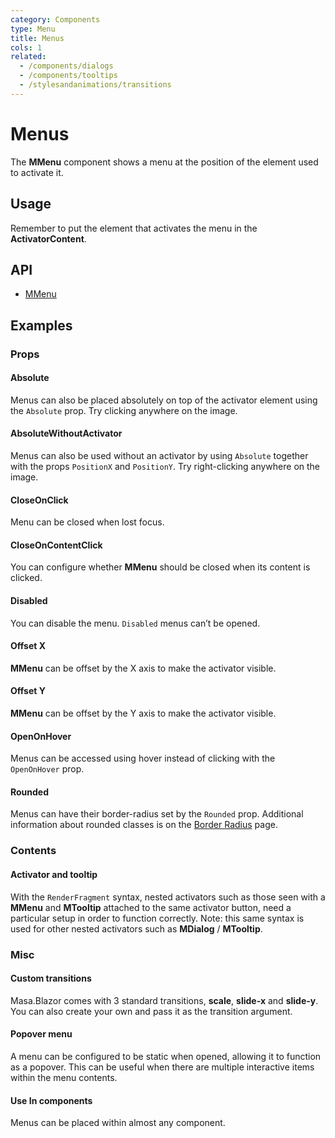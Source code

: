```yaml
---
category: Components
type: Menu
title: Menus
cols: 1
related:
  - /components/dialogs
  - /components/tooltips
  - /stylesandanimations/transitions
---
```


# Menus

The **MMenu** component shows a menu at the position of the element used to activate it.

## Usage

Remember to put the element that activates the menu in the **ActivatorContent**.

<menus-usage></menus-usage>

## API

- [MMenu](/api/MMenu)

## Examples

### Props

#### Absolute

Menus can also be placed absolutely on top of the activator element using the `Absolute` prop. Try clicking anywhere on the image.

<example file="" />

#### AbsoluteWithoutActivator

Menus can also be used without an activator by using `Absolute` together with the props `PositionX` and `PositionY`. Try
right-clicking anywhere on the image.

<example file="" />

#### CloseOnClick

Menu can be closed when lost focus.

<example file="" />

#### CloseOnContentClick

You can configure whether **MMenu** should be closed when its content is clicked.

<example file="" />

#### Disabled

You can disable the menu. `Disabled` menus can’t be opened.

<example file="" />

#### Offset X

**MMenu** can be offset by the X axis to make the activator visible.

<example file="" />

#### Offset Y

**MMenu** can be offset by the Y axis to make the activator visible.

<example file="" />

#### OpenOnHover

Menus can be accessed using hover instead of clicking with the `OpenOnHover` prop.

<example file="" />

#### Rounded

Menus can have their border-radius set by the `Rounded` prop. Additional information about rounded classes is on the
[Border Radius](/stylesandanimations/border-radius) page.

<example file="" />

### Contents

#### Activator and tooltip

With the `RenderFragment` syntax, nested activators such as those seen with a **MMenu** and **MTooltip** attached to the
same activator button, need a particular setup in order to function correctly. Note: this same syntax is used for other
nested activators such as **MDialog** / **MTooltip**.

<example file="" />

### Misc

#### Custom transitions

Masa.Blazor comes with 3 standard transitions, **scale**, **slide-x** and **slide-y**. You can also create your own and
pass it as the transition argument.

<example file="" />

#### Popover menu

A menu can be configured to be static when opened, allowing it to function as a popover. This can be useful when there
are multiple interactive items within the menu contents.

<example file="" />

#### Use In components

Menus can be placed within almost any component.

<example file="" />